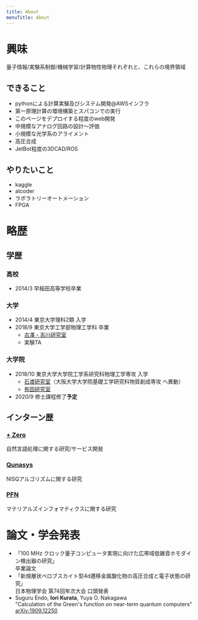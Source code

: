 ```yaml
---
title: About
menuTitle: About
---
```


# 興味
量子情報/実験系制御/機械学習/計算物性物理それぞれと、これらの境界領域
## できること
- pythonによる計算実験及びシステム開発@AWSインフラ
- 第一原理計算の環境構築とスパコンでの実行
- このページをデプロイする程度のweb開発
- 中規模なアナログ回路の設計〜評価
- 小規模な光学系のアライメント
- 高圧合成
- JetBot程度の3DCAD/ROS

## やりたいこと
- kaggle
- atcoder
- ラボラトリーオートメーション
- FPGA
# 略歴

## 学歴
### 高校
- 2014/3 早稲田高等学校卒業

### 大学
- 2014/4 東京大学理科2類 入学
- 2018/9 東京大学工学部物理工学科 卒業
  - [古澤・吉川研究室](http://www.alice.t.u-tokyo.ac.jp/index.php)
  - 実験TA

### 大学院
- 2018/10 東京大学大学院工学系研究科物理工学専攻 入学
  - [石渡研究室](https://qm.mp.es.osaka-u.ac.jp/)（大阪大学大学院基礎工学研究科物質創成専攻 へ異動）
  - [有田研究室](http://arita-lab.t.u-tokyo.ac.jp/)
- 2020/9 修士課程修了**予定**

## インターン歴
### [+ Zero](https://plus-zero.co.jp/)
自然言語処理に関する研究/サービス開発
### [Qunasys](https://qunasys.com/)
NISQアルゴリズムに関する研究
### [PFN](https://preferred.jp/ja/)
マテリアルズインフォマティクスに関する研究
# 論文・学会発表
- 「100 MHz クロック量子コンピュータ実現に向けた広帯域低雑音ホモダイン検出器の研究」\
  卒業論文
- 「新規層状ペロブスカイト型4d遷移金属酸化物の高圧合成と電子状態の研究」\
  日本物理学会 第74回年次大会 口頭発表
- Suguru Endo, **Iori Kurata**, Yuya O. Nakagawa\
  "Calculation of the Green's function on near-term quantum computers"\
  [arXiv:1909.12250](https://arxiv.org/abs/1909.12250)